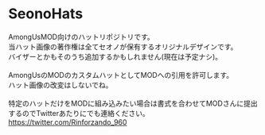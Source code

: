 # SeonoHats
AmongUsMOD向けのハットリポジトリです。<br>
当ハット画像の著作権は全てセオノが保有するオリジナルデザインです。<br>
バイザーとかもそのうち追加するかもしれません(現在は予定ナシ)。<br>
<br>
AmongUsのMODのカスタムハットとしてMODへの引用を許可します。<br>
ハット画像の改変はしないでね。<br>
<br>
特定のハットだけをMODに組み込みたい場合は書式を合わせてMODさんに提出するのでTwitterあたりにでも連絡ください。<br>
https://twitter.com/Rinforzando_960
